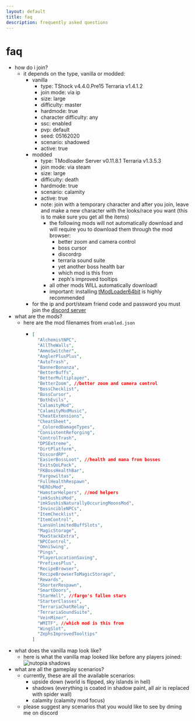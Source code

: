 ```yaml
---
layout: default
title: faq
description: frequently asked questions
---
```


# faq

- how do i join?
  - it depends on the type, vanilla or modded:
    - vanilla
      - type: TShock v4.4.0.Pre15 Terraria v1.4.1.2
      - join mode: via ip
      - size: large
      - difficulty: master
      - hardmode: true
      - character difficulty: any
      - ssc: enabled
      - pvp: default
      - seed: 05162020
      - scenario: shadowed
      - active: true
     - modded
       - type: TModloader Server v0.11.8.1 Terraria v1.3.5.3
       - join mode: via steam
       - size: large
       - difficulty: death
       - hardmode: true
       - scenario: calamity
       - active: true
       - note: join with a temporary character and after you join, leave and make a new character with the looks/race you want (this is to make sure you get all the items)
         - the following mods will not automatically download and will require you to download them through the mod browser:
           - better zoom and camera control
           - boss cursor
           - discordrp
           - terraria sound suite
           - yet another boss health bar
           - which mod is this from
           - zeph's improved tooltips
         - all other mods WILL automatically download!
         - important: installing [tModLoader64bit](https://github.com/Dradonhunter11/tModLoader64bit/releases/latest) is highly recommended
     - for the ip and port/steam friend code and password you must join the [discord server](https://discord.gg/884crYr)
- what are the mods?
  - here are the mod filenames from `enabled.json`
    - ```json
      [
        "AlchemistNPC",
        "AllTheWalls",
        "AmmoSwitcher",
        "AnglerPlusPlus",
        "AutoTrash",
        "BannerBonanza",
        "BetterBuffs",
        "BetterMultiplayer",
        "BetterZoom", //better zoom and camera control
        "BossChecklist",
        "BossCursor",
        "BothEvils",
        "CalamityMod",
        "CalamityModMusic",
        "CheatExtensions",
        "CheatSheet",
        "_ColoredDamageTypes",
        "ConsistentReforging",
        "ControlTrash",
        "DPSExtreme",
        "DirtPlatform",
        "DiscordRP",
        "EasierBossLoot", //health and mana from bosses
        "ExitsQoLPack",
        "FKBossHealthBar",
        "Fargowiltas",
        "FullHealthRespawn",
        "HEROsMod",
        "HamstarHelpers", //mod helpers
        "imkSushisMod",
        "imkSushisNaturallyOccuringMoonsMod",
        "InvincibleNPCs",
        "ItemChecklist",
        "ItemControl",
        "LansUnlimitedBuffSlots",
        "MagicStorage",
        "MaxStackExtra",
        "NPCControl",
        "OmniSwing",
        "Pings",
        "PlayerLocationSaving",
        "PrefixesPlus",
        "RecipeBrowser",
        "RecipeBrowserToMagicStorage",
        "Rewards",
        "ShorterRespawn",
        "SmartDoors",
        "StarHell", //fargo's fallen stars
        "StarterClasses",
        "TerrariaChatRelay",
        "TerrariaSoundSuite",
        "VeinMiner",
        "WMITF", //which mod is this from
        "WingSlot",
        "ZephsImprovedTooltips"
      ]   
      ```
- what does the vanilla map look like?
  - here is what the vanilla map looked like before any players joined:
![nutopia shadows](https://cdn.discordapp.com/attachments/806945046531407952/815411490550579200/unknown.png)
- what are all the gameplay scenarios?
  - currently, these are all the available scenarios:
    - upside down (world is flipped, sky islands in hell)
    - shadows (everything is coated in shadow paint, all air is replaced with spider wall)
    - calamity (calamity mod focus)
  - please suggest any scenarios that you would like to see by dming me on discord
